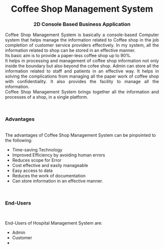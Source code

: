 <!---------------------------------------------------------!>
<h1 align="center">
  Coffee Shop Management System
</h1>
<h3 align="center">
  2D Console Based Business Application
</h3>
<p align="justify">
Coffee Shop Management System is basically a console-based Computer system that helps manage the information related to Coffee shop in the job completion of customer service providers effectively. In my system, all the information related to shop can be stored in an effective manner. 
<br>
Its basic aim is to provide a paper-less coffee shop up to 90%.
<br>
It helps in processing and management of coffee shop information not only inside the boundary but also beyond the cofee shop. Admin can store all the information related to staff and patients in an effective way.
It helps in solving the complications from managing all the paper work of coffee shop with confidentiality. It also provides the facility to manage all the information.
<br>
Coffee Shop Management System brings together all the information and processes of a shop, in a single platform.
</p>
<br>
<!-- ................................................................................................................................. -->

### Advantages

<br>
The advantages of Coffee Shop Management System can be pinpointed to the following:

-	Time-saving Technology
-	Improved Efficiency by avoiding human errors
-	Reduces scope for Error
-	Cost effective and easily manageable
-	Easy access to data
-	Reduces the work of documentation
-	Can store information in an effective manner.
<br>

<!-- ................................................................................................................................. -->

### End-Users
<br>

End-Users of Hospital Management System are:
- Admin
- Customer
- 
<!-- ................................................................................................................................. -->

<br>
